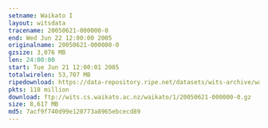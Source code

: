 ```yaml
---
setname: Waikato I
layout: witsdata
tracename: 20050621-000000-0
end: Wed Jun 22 12:00:00 2005
originalname: 20050621-000000-0
gzsize: 3,076 MB
len: 24:00:00
start: Tue Jun 21 12:00:01 2005
totalwirelen: 53,707 MB
ripedownload: https://data-repository.ripe.net/datasets/wits-archive/waikato/1/20050621-000000-0.gz
pkts: 118 million
download: ftp://wits.cs.waikato.ac.nz/waikato/1/20050621-000000-0.gz
size: 8,617 MB
md5: 7acf9f740d99e120773a8965ebcecd89
---
```

